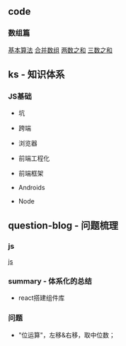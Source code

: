 ## code
### 数组篇
[基本算法](./code/数组篇/基本算法.md)
[合并数组](./code/数组篇/合并数组.md)
[两数之和](./code/数组篇/两数之和.md)
[三数之和](./code/数组篇/三数之和.md)
 ## ks - 知识体系
 ### JS基础
 - 坑
 - 跨端
 - 浏览器
 - 前端工程化
 - 前端框架
 - Androids
 
 - Node

## question-blog - 问题梳理
### js
[js](./question-blog/js/js.md)

### summary - 体系化的总结
- react搭建组件库

### 问题
- "位运算"，左移&右移，取中位数；

